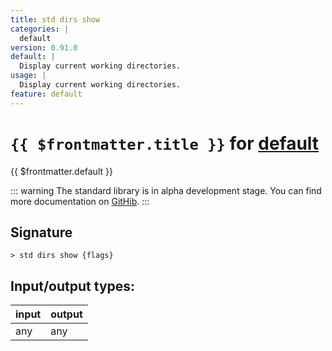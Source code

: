 ```yaml
---
title: std dirs show
categories: |
  default
version: 0.91.0
default: |
  Display current working directories.
usage: |
  Display current working directories.
feature: default
---
```

<!-- This file is automatically generated. Please edit the command in https://github.com/nushell/nushell instead. -->

# `{{ $frontmatter.title }}` for [default](/commands/categories/default.md)

<div class='command-title'>{{ $frontmatter.default }}</div>


::: warning
The standard library is in alpha development stage. You can find more documentation on [GitHib](https://github.com/nushell/nushell/tree/main/crates/nu-std).
:::
## Signature

```> std dirs show {flags} ```


## Input/output types:

| input | output |
| ----- | ------ |
| any   | any    |
